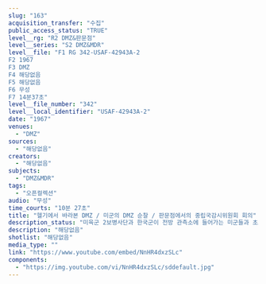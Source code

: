 ```yaml
---
slug: "163"
acquisition_transfer: "수집"
public_access_status: "TRUE"
level__rg: "R2 DMZ&판문점"
level__series: "S2 DMZ&MDR"
level__file: "F1 RG 342-USAF-42943A-2
F2 1967
F3 DMZ 
F4 해당없음
F5 해당없음 
F6 무성 
F7 14분37초"
level__file_number: "342"
level__local_identifier: "USAF-42943A-2"
date: "1967"
venues: 
  - "DMZ"
sources: 
  - "해당없음"
creators: 
  - "해당없음"
subjects: 
  - "DMZ&MDR"
tags: 
  - "오픈컬렉션"
audio: "무성"
time_courts: "10분 27초"
title: "헬기에서 바라본 DMZ / 미군의 DMZ 순찰 / 판문점에서의 중립국감시위원회 회의"
description_status: "미육군 2보병사단과 한국군이 전방 관측소에 들어가는 미군들과 초소에서 바라보는 북한 지역, 전차로 이동하는 장면 등이 담겨 있다. 미군과 한국군의 수사팀이 미확인 병사가 도랑에 사망한 것을 보여주고, 전초 기지에 기관총을 거취한 상태에 있는 미군이 나온다. "
description: "해당없음"
shotlist: "해당없음"
media_type: ""
link: "https://www.youtube.com/embed/NnHR4dxzSLc"
components: 
  - "https://img.youtube.com/vi/NnHR4dxzSLc/sddefault.jpg"
---
```

